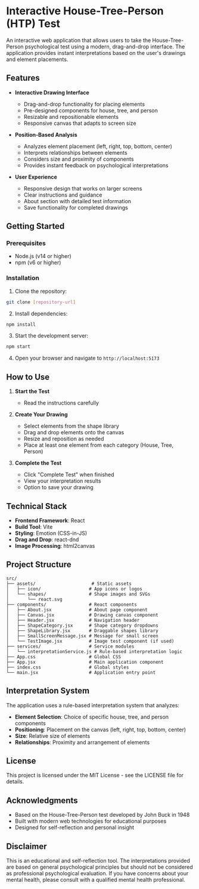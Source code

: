 # Interactive House-Tree-Person (HTP) Test

An interactive web application that allows users to take the House-Tree-Person psychological test using a modern, drag-and-drop interface. The application provides instant interpretations based on the user's drawings and element placements.

## Features

- **Interactive Drawing Interface**
  - Drag-and-drop functionality for placing elements
  - Pre-designed components for house, tree, and person
  - Resizable and repositionable elements
  - Responsive canvas that adapts to screen size

- **Position-Based Analysis**
  - Analyzes element placement (left, right, top, bottom, center)
  - Interprets relationships between elements
  - Considers size and proximity of components
  - Provides instant feedback on psychological interpretations

- **User Experience**
  - Responsive design that works on larger screens
  - Clear instructions and guidance
  - About section with detailed test information
  - Save functionality for completed drawings

## Getting Started

### Prerequisites

- Node.js (v14 or higher)
- npm (v6 or higher)

### Installation

1. Clone the repository:
```bash
git clone [repository-url]
```

2. Install dependencies:
```bash
npm install
```

3. Start the development server:
```bash
npm start
```

4. Open your browser and navigate to `http://localhost:5173`

## How to Use

1. **Start the Test**
   - Read the instructions carefully

2. **Create Your Drawing**
   - Select elements from the shape library
   - Drag and drop elements onto the canvas
   - Resize and reposition as needed
   - Place at least one element from each category (House, Tree, Person)

3. **Complete the Test**
   - Click "Complete Test" when finished
   - View your interpretation results
   - Option to save your drawing

## Technical Stack

- **Frontend Framework**: React
- **Build Tool**: Vite
- **Styling**: Emotion (CSS-in-JS)
- **Drag and Drop**: react-dnd
- **Image Processing**: html2canvas

## Project Structure

```
src/
├── assets/                     # Static assets
│   ├── icon/                  # App icons or logos
│   └── shapes/                # Shape images and SVGs
│       └── react.svg
├── components/                # React components
│   ├── About.jsx              # About page component
│   ├── Canvas.jsx             # Drawing canvas component
│   ├── Header.jsx             # Navigation header
│   ├── ShapeCategory.jsx      # Shape category dropdowns
│   ├── ShapeLibrary.jsx       # Draggable shapes library
│   ├── SmallScreenMessage.jsx # Message for small screen
│   └── TestImage.jsx          # Image test component (if used)
├── services/                  # Service modules
│   └── interpretationService.js # Rule-based interpretation logic
├── App.css                    # Global CSS
├── App.jsx                    # Main application component
├── index.css                  # Global styles
└── main.jsx                   # Application entry point
```

## Interpretation System

The application uses a rule-based interpretation system that analyzes:

- **Element Selection**: Choice of specific house, tree, and person components
- **Positioning**: Placement on the canvas (left, right, top, bottom, center)
- **Size**: Relative size of elements
- **Relationships**: Proximity and arrangement of elements


## License

This project is licensed under the MIT License - see the LICENSE file for details.

## Acknowledgments

- Based on the House-Tree-Person test developed by John Buck in 1948
- Built with modern web technologies for educational purposes
- Designed for self-reflection and personal insight

## Disclaimer

This is an educational and self-reflection tool. The interpretations provided are based on general psychological principles but should not be considered as professional psychological evaluation. If you have concerns about your mental health, please consult with a qualified mental health professional.
